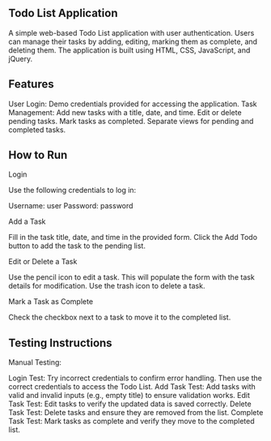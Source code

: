 Todo List Application
---------------------------

A simple web-based Todo List application with user authentication. Users can manage their tasks by adding, editing, marking them as complete, and deleting them. The application is built using HTML, CSS, JavaScript, and jQuery.

Features 
-------------
User Login: Demo credentials provided for accessing the application.
Task Management:
Add new tasks with a title, date, and time.
Edit or delete pending tasks.
Mark tasks as completed.
Separate views for pending and completed tasks.



How to Run
------------------

Login

Use the following credentials to log in:

Username: user
Password: password

Add a Task

Fill in the task title, date, and time in the provided form.
Click the Add Todo button to add the task to the pending list.

Edit or Delete a Task

Use the pencil icon to edit a task. This will populate the form with the task details for modification.
Use the trash icon to delete a task.

Mark a Task as Complete

Check the checkbox next to a task to move it to the completed list.

Testing Instructions
------------------------

Manual Testing:

Login Test: Try incorrect credentials to confirm error handling. Then use the correct credentials to access the Todo List.
Add Task Test: Add tasks with valid and invalid inputs (e.g., empty title) to ensure validation works.
Edit Task Test: Edit tasks to verify the updated data is saved correctly.
Delete Task Test: Delete tasks and ensure they are removed from the list.
Complete Task Test: Mark tasks as complete and verify they move to the completed list.
